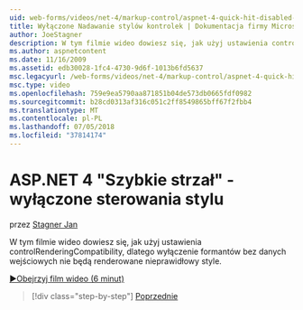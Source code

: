```yaml
---
uid: web-forms/videos/net-4/markup-control/aspnet-4-quick-hit-disabled-control-styling
title: Wyłączone Nadawanie stylów kontrolek | Dokumentacja firmy Microsoft
author: JoeStagner
description: W tym filmie wideo dowiesz się, jak użyj ustawienia controlRenderingCompatibility, dlatego wyłączenie formantów bez danych wejściowych nie będą renderowane nieprawidłowy style.
ms.author: aspnetcontent
ms.date: 11/16/2009
ms.assetid: edb30028-1fc4-4730-9d6f-1013b6fd5637
msc.legacyurl: /web-forms/videos/net-4/markup-control/aspnet-4-quick-hit-disabled-control-styling
msc.type: video
ms.openlocfilehash: 759e9ea5790aa871851b04de573db0665fdf0982
ms.sourcegitcommit: b28cd0313af316c051c2ff8549865bff67f2fbb4
ms.translationtype: MT
ms.contentlocale: pl-PL
ms.lasthandoff: 07/05/2018
ms.locfileid: "37814174"
---
```

<a name="aspnet-4-quick-hit---disabled-control-styling"></a>ASP.NET 4 "Szybkie strzał" - wyłączone sterowania stylu
====================
przez [Stagner Jan](https://github.com/JoeStagner)

W tym filmie wideo dowiesz się, jak użyj ustawienia controlRenderingCompatibility, dlatego wyłączenie formantów bez danych wejściowych nie będą renderowane nieprawidłowy style. 

[&#9654;Obejrzyj film wideo (6 minut)](https://channel9.msdn.com/Blogs/ASP-NET-Site-Videos/aspnet-4-quick-hit-disabled-control-styling)

> [!div class="step-by-step"]
> [Poprzednie](aspnet-4-quick-hit-hidden-field-divs.md)
